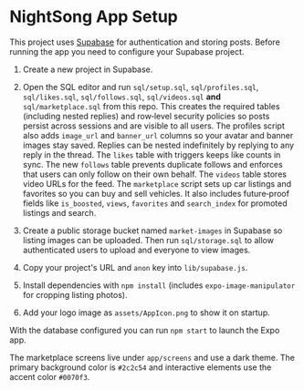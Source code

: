 # NightSong App Setup

This project uses [Supabase](https://supabase.com) for authentication and storing posts. Before running the app you need to configure your Supabase project.

1. Create a new project in Supabase.
2. Open the SQL editor and run `sql/setup.sql`, `sql/profiles.sql`, `sql/likes.sql`, `sql/follows.sql`, `sql/videos.sql` **and** `sql/marketplace.sql` from this repo. This creates the required tables (including nested replies) and row‑level security policies so posts persist across sessions and are visible to all users. The profiles script also adds `image_url` and `banner_url` columns so your avatar and banner images stay saved. Replies can be nested indefinitely by replying to any reply in the thread. The `likes` table with triggers keeps like counts in sync. The new `follows` table prevents duplicate follows and enforces that users can only follow on their own behalf. The `videos` table stores video URLs for the feed. The `marketplace` script sets up car listings and favorites so you can buy and sell vehicles. It also includes future‑proof fields like `is_boosted`, `views`, `favorites` and `search_index` for promoted listings and search.



3. Create a public storage bucket named `market-images` in Supabase so listing images can be uploaded. Then run `sql/storage.sql` to allow authenticated users to upload and everyone to view images.
4. Copy your project's URL and `anon` key into `lib/supabase.js`.
5. Install dependencies with `npm install` (includes `expo-image-manipulator` for cropping listing photos).
6. Add your logo image as `assets/AppIcon.png` to show it on startup.


With the database configured you can run `npm start` to launch the Expo app.

The marketplace screens live under `app/screens` and use a dark theme. The primary background color is `#2c2c54` and interactive elements use the accent color `#0070f3`.
